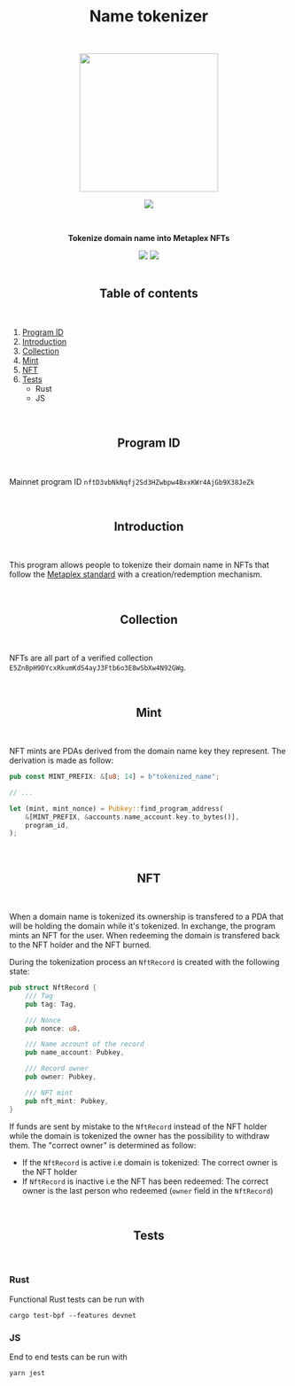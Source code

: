 <h1 align="center">Name tokenizer</h1>
<br />
<p align="center">
<img width="250" src="https://i.imgur.com/nn7LMNV.png"/>
</p>
<p align="center">
<a href="https://twitter.com/bonfida">
<img src="https://img.shields.io/twitter/url?label=Bonfida&style=social&url=https%3A%2F%2Ftwitter.com%2Fbonfida">
</a>
</p>
<br />

<p align="center">
<strong>
Tokenize domain name into Metaplex NFTs
</strong>
</p>

<div align="center">
<img src="https://img.shields.io/badge/TypeScript-007ACC?style=for-the-badge&logo=typescript&logoColor=white" />
<img src="https://img.shields.io/badge/Rust-000000?style=for-the-badge&logo=rust&logoColor=white" />
</div>

<br />
<h2 align="center">Table of contents</h2>
<br />

1. [Program ID](#program-id)
2. [Introduction](#introduction)
3. [Collection](#collection)
4. [Mint](#mint)
5. [NFT](#nft)
6. [Tests](#tests)
   - Rust
   - JS

<br />
<a name="program-id"></a>
<h2 align="center">Program ID</h2>
<br />

Mainnet program ID `nftD3vbNkNqfj2Sd3HZwbpw4BxxKWr4AjGb9X38JeZk`

<br />
<a name="introduction"></a>
<h2 align="center">Introduction</h2>
<br />

This program allows people to tokenize their domain name in NFTs that follow the [Metaplex standard](https://github.com/metaplex-foundation/metaplex-program-library/tree/master/token-metadata) with a creation/redemption mechanism.

<br />
<a name="collection"></a>
<h2 align="center">Collection</h2>
<br />

NFTs are all part of a verified collection `E5ZnBpH9DYcxRkumKdS4ayJ3Ftb6o3E8wSbXw4N92GWg`.

<br />
<a name="mint"></a>
<h2 align="center">Mint</h2>
<br />

NFT mints are PDAs derived from the domain name key they represent. The derivation is made as follow:

```rust
pub const MINT_PREFIX: &[u8; 14] = b"tokenized_name";

// ...

let (mint, mint_nonce) = Pubkey::find_program_address(
    &[MINT_PREFIX, &accounts.name_account.key.to_bytes()],
    program_id,
);
```

<br />
<a name="nft"></a>
<h2 align="center">NFT</h2>
<br />

When a domain name is tokenized its ownership is transfered to a PDA that will be holding the domain while it's tokenized. In exchange, the program mints an NFT for the user. When redeeming the domain is transfered back to the NFT holder and the NFT burned.

During the tokenization process an `NftRecord` is created with the following state:

```rust
pub struct NftRecord {
    /// Tag
    pub tag: Tag,

    /// Nonce
    pub nonce: u8,

    /// Name account of the record
    pub name_account: Pubkey,

    /// Record owner
    pub owner: Pubkey,

    /// NFT mint
    pub nft_mint: Pubkey,
}
```

If funds are sent by mistake to the `NftRecord` instead of the NFT holder while the domain is tokenized the owner has the possibility to withdraw them. The "correct owner" is determined as follow:

- If the `NftRecord` is active i.e domain is tokenized: The correct owner is the NFT holder
- If `NftRecord` is inactive i.e the NFT has been redeemed: The correct owner is the last person who redeemed (`owner` field in the `NftRecord`)

<br />
<a name="tests"></a>
<h2 align="center">Tests</h2>
<br />

### Rust

Functional Rust tests can be run with

```
cargo test-bpf --features devnet
```

### JS

End to end tests can be run with

```
yarn jest
```
